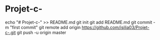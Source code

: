# Projet-c-

echo "# Projet-c-" >> README.md
git init
git add README.md
git commit -m "first commit"
git remote add origin https://github.com/isilia03/Projet-c-.git
git push -u origin master
